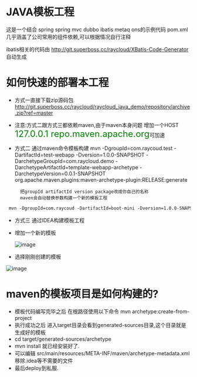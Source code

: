 # JAVA模板工程

这是一个结合 spring spring mvc dubbo ibatis metaq ons的示例代码
pom.xml几乎涵盖了公司常用的组件依赖,可以根据情况自行注释

ibatis相关的代码由 http://git.superboss.cc/raycloud/XBatis-Code-Generator 自动生成


# 如何快速的部署本工程
* 方式一直接下载zip源码包  http://git.superboss.cc/raycloud/raycloud_java_demo/repository/archive.zip?ref=master

* 注意:方式二跟方式三都依赖maven,由于maven本身问题 增加一个HOST <font color="green" size="5"> 127.0.0.1 repo.maven.apache.org</font>可加速

* 方式二 通过maven命令模板构建   mvn  -DgroupId=com.raycoud.test -DartifactId=test-webapp -Dversion=1.0.0-SNAPSHOT  -DarchetypeGroupId=com.raycloud.demo -DarchetypeArtifactId=template-webapp-archetype -DarchetypeVersion=0.0.1-SNAPSHOT org.apache.maven.plugins:maven-archetype-plugin:RELEASE:generate

        把groupId artifactId version package改成你自己的名称
        maven会自动替换参数构建一个新的模板工程
        
```txt
 mvn -DgroupId=com.raycoud -DartifactId=boot-mini -Dversion=1.0.0-SNAPSHOT  -DarchetypeGroupId=com.raycloud -DarchetypeArtifactId=raycloud-springboot-demo-archetype -DarchetypeVersion=1.0-SNAPSHOT org.apache.maven.plugins:maven-archetype-plugin:RELEASE:generate
```
        
* 方式三 通过IDEA构建模板工程
 * 增加一个新的模板
    
    ![image](img/demo1.png)
 * 选择刚刚创建的模板

![image](img/demo2.png)


# maven的模板项目是如何构建的?
* 模板代码编写完毕之后 在根路径使用以下命令  mvn archetype:create-from-project
* 执行成功之后  进入target目录会看到generated-sources目录,这个目录就是生成好的模板
* cd target/generated-sources/archetype
* mvn install 就已经安装好了.
* 可以编辑 src/main/resources/META-INF/maven/archetype-metadata.xml 移除.idea等不需要的文件
* 最后deploy到私服.
